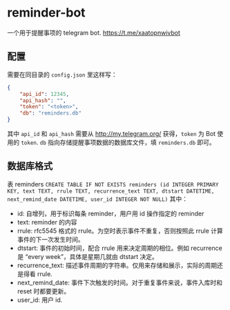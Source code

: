 # reminder-bot

一个用于提醒事项的 telegram bot. <https://t.me/xaatopnwivbot>

## 配置

需要在同目录的 `config.json` 里这样写：
```json
{
    "api_id": 12345,
    "api_hash": "",
    "token": "<token>",
    "db": "reminders.db"
}
```
其中 `api_id` 和 `api_hash` 需要从 <http://my.telegram.org/> 获得，`token` 为 Bot 使用的 `token`. `db` 指向存储提醒事项数据的数据库文件，填 `reminders.db` 即可。

## 数据库格式

表 reminders
`CREATE TABLE IF NOT EXISTS reminders (id INTEGER PRIMARY KEY, text TEXT, rrule TEXT, recurrence_text TEXT, dtstart DATETIME, next_remind_date DATETIME, user_id INTEGER NOT NULL)`
其中：
* id: 自增列，用于标识每条 reminder，用户用 id 操作指定的 reminder
* text: reminder 的内容
* rrule: rfc5545 格式的 rrule。为空时表示事件不重复，否则按照此 rrule 计算事件的下一次发生时间。
* dtstart: 事件的初始时间，配合 rrule 用来决定周期的相位。例如 recurrence 是 “every week”，具体是星期几就由 dtstart 决定。
* recurrence_text: 描述事件周期的字符串。仅用来存储和展示，实际的周期还是得看 rrule.
* next_remind_date: 事件下次触发的时间。对于重复事件来说，事件入库时和 reset 时都要更新。
* user_id: 用户 id.
